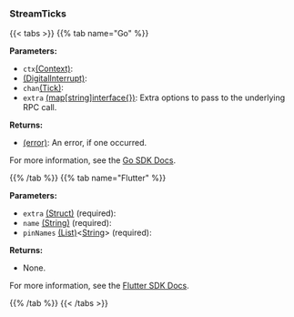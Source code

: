 ### StreamTicks

{{< tabs >}}
{{% tab name="Go" %}}

**Parameters:**

- `ctx`[(Context)](https://pkg.go.dev/context#Context):
- [(DigitalInterrupt)](https://pkg.go.dev#DigitalInterrupt):
- `chan`[(Tick)](https://pkg.go.dev#Tick):
- `extra` [(map[string]interface\{\})](https://go.dev/blog/maps): Extra options to pass to the underlying RPC call.

**Returns:**

- [(error)](https://pkg.go.dev/builtin#error): An error, if one occurred.

For more information, see the [Go SDK Docs](https://pkg.go.dev/go.viam.com/rdk/components/board#Board).

{{% /tab %}}
{{% tab name="Flutter" %}}

**Parameters:**

- `extra` [(Struct)](<INSERT PARAM TYPE LINK>) (required):
- `name` [(String)](https://api.flutter.dev/flutter/dart-core/String-class.html) (required):
- `pinNames` [(List)](https://api.flutter.dev/flutter/dart-core/List-class.html)<[String](https://api.flutter.dev/flutter/dart-core/String-class.html)> (required):

**Returns:**

- None.

For more information, see the [Flutter SDK Docs](https://flutter.viam.dev/viam_protos.component.board/BoardServiceClient/streamTicks.html).

{{% /tab %}}
{{< /tabs >}}
